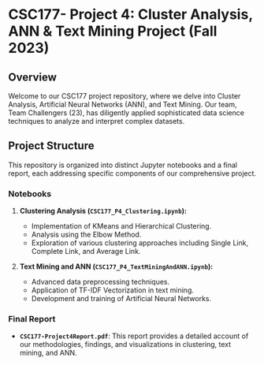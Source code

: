 # CSC177- Project 4: Cluster Analysis, ANN &amp; Text Mining Project (Fall 2023)

## Overview
Welcome to our CSC177 project repository, where we delve into Cluster Analysis, Artificial Neural Networks (ANN), and Text Mining. Our team, Team Challengers (23), has diligently applied sophisticated data science techniques to analyze and interpret complex datasets.

## Project Structure
This repository is organized into distinct Jupyter notebooks and a final report, each addressing specific components of our comprehensive project.

### Notebooks
1. **Clustering Analysis (`CSC177_P4_Clustering.ipynb`):**
   - Implementation of KMeans and Hierarchical Clustering.
   - Analysis using the Elbow Method.
   - Exploration of various clustering approaches including Single Link, Complete Link, and Average Link.

2. **Text Mining and ANN (`CSC177_P4_TextMiningAndANN.ipynb`):**
   - Advanced data preprocessing techniques.
   - Application of TF-IDF Vectorization in text mining.
   - Development and training of Artificial Neural Networks.

### Final Report
- **`CSC177-Project4Report.pdf`**: This report provides a detailed account of our methodologies, findings, and visualizations in clustering, text mining, and ANN.
